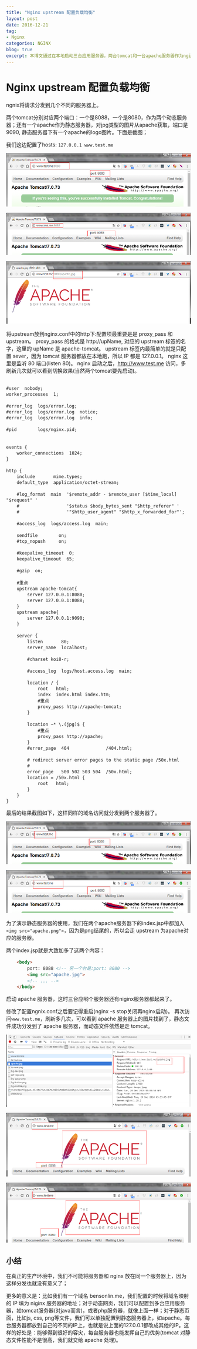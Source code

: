 ```yaml
---
title: "Nginx upstream 配置负载均衡"
layout: post
date: 2016-12-21
tag:
- Nginx
categories: NGINX
blog: true
excerpt: 本博文通过在本地启动三台应用服务器，两台tomcat和一台apache服务器作为nginx服务器的分发机器。意在讲清upstream的简单使用。
---
```


# Nginx upstream 配置负载均衡

ngnix将请求分发到几个不同的服务器上。

两个tomcat分别对应两个端口：一个是8088，一个是8080，作为两个动态服务器；还有一个apache作为静态服务器，对jpg类型的图片从apache获取，端口是9090, 静态服务器下有一个apache的logo图片。下面是截图；

我们这边配置了hosts: `127.0.0.1 www.test.me`

![](/assets/images/2016-12-21-nginx-upstream-01.png)

![](/assets/images/2016-12-21-nginx-upstream-02.png)

![](/assets/images/2016-12-21-nginx-upstream-03.png)


将upstream放到nginx.conf中的http下:配置项最重要是是 proxy_pass 和 upstream。 proxy_pass 的格式是 http://upName, 对应的 upstream 标签的名字，这里的 upName 是 apache-tomcat。 upstream 标签内最简单的就是只配置 sever，因为 tomcat 服务器都放在本地跑，所以 IP 都是 127.0.0.1。 nginx 这里是监听 80 端口(listen 80)。 nginx 启动之后，http://www.test.me 访问，多刷新几次就可以看到切换效果(当然两个tomcat要先启动)。

```nginx

#user  nobody;
worker_processes  1;

#error_log  logs/error.log;
#error_log  logs/error.log  notice;
#error_log  logs/error.log  info;

#pid        logs/nginx.pid;


events {
    worker_connections  1024;
}

http {
    include       mime.types;
    default_type  application/octet-stream;

    #log_format  main  '$remote_addr - $remote_user [$time_local] "$request" '
    #                  '$status $body_bytes_sent "$http_referer" '
    #                  '"$http_user_agent" "$http_x_forwarded_for"';

    #access_log  logs/access.log  main;

    sendfile        on;
    #tcp_nopush     on;

    #keepalive_timeout  0;
    keepalive_timeout  65;

    #gzip  on;

    #重点
    upstream apache-tomcat{
        server 127.0.0.1:8080;
        server 127.0.0.1:8088;
    }
    upstream apache{
        server 127.0.0.1:9090;
    }

    server {
        listen       80;
        server_name  localhost;

        #charset koi8-r;

        #access_log  logs/host.access.log  main;

        location / {
            root   html;
            index  index.html index.htm;
            #重点
            proxy_pass http://apache-tomcat;
        }

        location ~* \.(jpg)$ {
            #重点
            proxy_pass http://apache;
        }
        #error_page  404              /404.html;

        # redirect server error pages to the static page /50x.html
        #
        error_page   500 502 503 504  /50x.html;
        location = /50x.html {
            root   html;
        }
    }
}
```

最后的结果截图如下，这样同样的域名访问就分发到两个服务器了。

![](/assets/images/2016-12-21-nginx-upstream-04.png)

![](/assets/images/2016-12-21-nginx-upstream-05.png)


为了演示静态服务器的使用，我们在两个apache服务器下的index.jsp中都加入`<img src="apache.png">`，因为是png结尾的，所以会走 upstream 为apache对应的服务器。

两个index.jsp就是大致加多了这两个内容：

```html
    <body>
        port: 8088 <!-- 另一个台是:port: 8080 -->
        <img src="apache.jpg">
        <!-- ... -->
	</body>
```


启动 apache 服务器，这时三台应哟个服务器还有niginx服务器都起来了。

修改了配置ngnix.conf之后要记得重启(nginx -s stop关闭再nginx启动)。 再次访问`www.test.me`，刷新多几次，可以看到 apache 服务器上的图片找到了，静态文件成功分发到了 apache 服务器，而动态文件依然是走 tomcat。

![](/assets/images/2016-12-21-nginx-upstream-06.png)

![](/assets/images/2016-12-21-nginx-upstream-07.png)

![](/assets/images/2016-12-21-nginx-upstream-08.png)


## 小结

在真正的生产环境中，我们不可能将服务器和 nginx 放在同一个服务器上，因为这样分发也就没有意义了；

更多的意义是：比如我们有一个域名 bensonlin.me，我们配置的时候将域名映射的 IP 填为 niginx 服务器的地址；对于动态网页，我们可以配置到多台应用服务器，如tomcat服务器(对java而言)，或者php服务器，就像上面一样；对于静态页面，比如js, css, png等文件，我们可以单独配置到静态服务器上，如apache。每台服务器都放到自己的不同的IP上，也就是说上面的127.0.0.1都改成其他的IP。这样的好处是：能够得到很好的容灾，每台服务器也能发挥自己的优势(tomcat 对静态文件性能不是很高，我们就交给 apache 处理)。